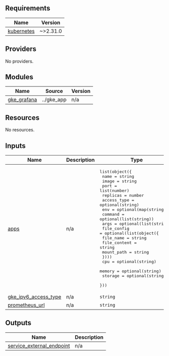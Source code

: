 ## Requirements

| Name                                                                         | Version  |
|------------------------------------------------------------------------------|----------|
| <a name="requirement_kubernetes"></a> [kubernetes](#requirement\_kubernetes) | ~>2.31.0 |

## Providers

No providers.

## Modules

| Name                                                                    | Source     | Version |
|-------------------------------------------------------------------------|------------|---------|
| <a name="module_gke_grafana"></a> [gke\_grafana](#module\_gke\_grafana) | ../gke_app | n/a     |

## Resources

No resources.

## Inputs

| Name                                                                                                 | Description | Type                                                                                                                                                                                                                                                                                                                                                                                                                                                                                                                                                | Default      | Required |
|------------------------------------------------------------------------------------------------------|-------------|-----------------------------------------------------------------------------------------------------------------------------------------------------------------------------------------------------------------------------------------------------------------------------------------------------------------------------------------------------------------------------------------------------------------------------------------------------------------------------------------------------------------------------------------------------|--------------|:--------:|
| <a name="input_apps"></a> [apps](#input\_apps)                                                       | n/a         | <pre>list(object({<br>    name     = string<br>    image    = string<br>    port = list(number)<br>    replicas = number<br>    access_type = optional(string)<br>    env = optional(map(string))<br>    command = optional(list(string))<br>    args = optional(list(string))<br>    file_config = optional(list(object({<br>      file_name    = string<br>      file_content = string<br>      mount_path   = string<br>    })))<br>    cpu = optional(string)<br>    memory = optional(string)<br>    storage = optional(string)<br>  }))</pre> | `[]`         |    no    |
| <a name="input_gke_ipv6_access_type"></a> [gke\_ipv6\_access\_type](#input\_gke\_ipv6\_access\_type) | n/a         | `string`                                                                                                                                                                                                                                                                                                                                                                                                                                                                                                                                            | `"INTERNAL"` |    no    |
| <a name="input_prometheus_url"></a> [prometheus\_url](#input\_prometheus\_url)                       | n/a         | `string`                                                                                                                                                                                                                                                                                                                                                                                                                                                                                                                                            | n/a          |   yes    |

## Outputs

| Name                                                                                                                | Description |
|---------------------------------------------------------------------------------------------------------------------|-------------|
| <a name="output_service_external_endpoint"></a> [service\_external\_endpoint](#output\_service\_external\_endpoint) | n/a         |
